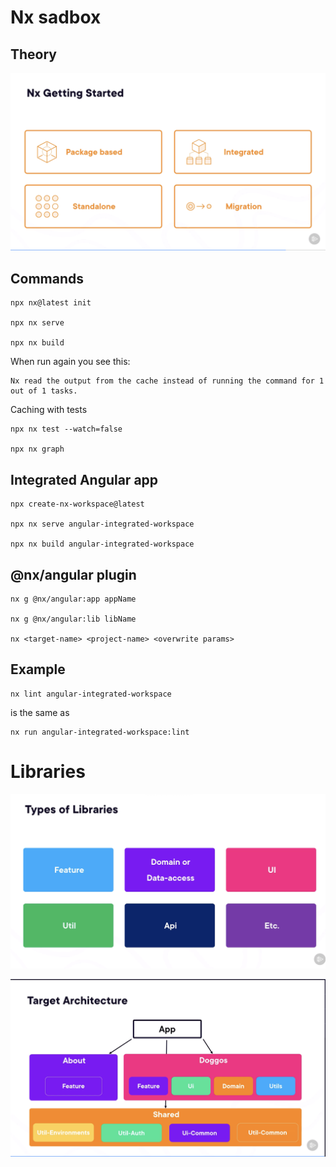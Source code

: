 # Nx sadbox

## Theory
![nx-getting-started.png](assets%2Fnx-getting-started.png)

## Commands

    npx nx@latest init

    npx nx serve

    npx nx build

When run again you see this:
    
    Nx read the output from the cache instead of running the command for 1 out of 1 tasks.

Caching with tests
    
    npx nx test --watch=false

    npx nx graph

## Integrated Angular app

    npx create-nx-workspace@latest

    npx nx serve angular-integrated-workspace

    npx nx build angular-integrated-workspace

## @nx/angular plugin

    nx g @nx/angular:app appName

    nx g @nx/angular:lib libName

    nx <target-name> <project-name> <overwrite params>


## Example

    nx lint angular-integrated-workspace

is the same as

    nx run angular-integrated-workspace:lint


# Libraries
![types-of-libraries.png](assets%2Ftypes-of-libraries.png)

![example-architecture.png](assets%2Fexample-architecture.png)